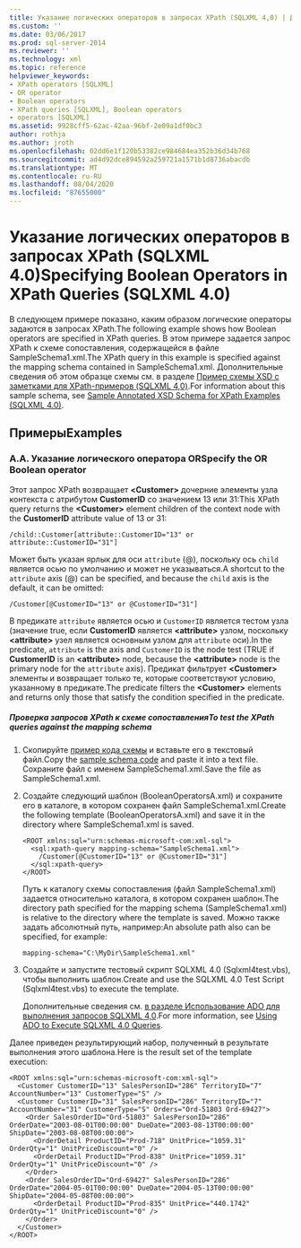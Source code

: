 ```yaml
---
title: Указание логических операторов в запросах XPath (SQLXML 4,0) | Документация Майкрософт
ms.custom: ''
ms.date: 03/06/2017
ms.prod: sql-server-2014
ms.reviewer: ''
ms.technology: xml
ms.topic: reference
helpviewer_keywords:
- XPath operators [SQLXML]
- OR operator
- Boolean operators
- XPath queries [SQLXML], Boolean operators
- operators [SQLXML]
ms.assetid: 9928cff5-62ac-42aa-96bf-2e09a1df0bc3
author: rothja
ms.author: jroth
ms.openlocfilehash: 02dd6e1f120b53382ce984684ea352b36d34b768
ms.sourcegitcommit: ad4d92dce894592a259721a1571b1d8736abacdb
ms.translationtype: MT
ms.contentlocale: ru-RU
ms.lasthandoff: 08/04/2020
ms.locfileid: "87655000"
---
```

# <a name="specifying-boolean-operators-in-xpath-queries-sqlxml-40"></a><span data-ttu-id="bca16-102">Указание логических операторов в запросах XPath (SQLXML 4.0)</span><span class="sxs-lookup"><span data-stu-id="bca16-102">Specifying Boolean Operators in XPath Queries (SQLXML 4.0)</span></span>
  <span data-ttu-id="bca16-103">В следующем примере показано, каким образом логические операторы задаются в запросах XPath.</span><span class="sxs-lookup"><span data-stu-id="bca16-103">The following example shows how Boolean operators are specified in XPath queries.</span></span> <span data-ttu-id="bca16-104">В этом примере задается запрос XPath к схеме сопоставления, содержащейся в файле SampleSchema1.xml.</span><span class="sxs-lookup"><span data-stu-id="bca16-104">The XPath query in this example is specified against the mapping schema contained in SampleSchema1.xml.</span></span> <span data-ttu-id="bca16-105">Дополнительные сведения об этом образце схемы см. в разделе [Пример схемы XSD с заметками для XPath-примеров &#40;SQLXML 4,0&#41;](sample-annotated-xsd-schema-for-xpath-examples-sqlxml-4-0.md).</span><span class="sxs-lookup"><span data-stu-id="bca16-105">For information about this sample schema, see [Sample Annotated XSD Schema for XPath Examples &#40;SQLXML 4.0&#41;](sample-annotated-xsd-schema-for-xpath-examples-sqlxml-4-0.md).</span></span>  
  
## <a name="examples"></a><span data-ttu-id="bca16-106">Примеры</span><span class="sxs-lookup"><span data-stu-id="bca16-106">Examples</span></span>  
  
### <a name="a-specify-the-or-boolean-operator"></a><span data-ttu-id="bca16-107">A.</span><span class="sxs-lookup"><span data-stu-id="bca16-107">A.</span></span> <span data-ttu-id="bca16-108">Указание логического оператора OR</span><span class="sxs-lookup"><span data-stu-id="bca16-108">Specify the OR Boolean operator</span></span>  
 <span data-ttu-id="bca16-109">Этот запрос XPath возвращает **\<Customer>** дочерние элементы узла контекста с атрибутом **CustomerID** со значением 13 или 31:</span><span class="sxs-lookup"><span data-stu-id="bca16-109">This XPath query returns the **\<Customer>** element children of the context node with the **CustomerID** attribute value of 13 or 31:</span></span>  
  
```  
/child::Customer[attribute::CustomerID="13" or attribute::CustomerID="31"]  
```  
  
 <span data-ttu-id="bca16-110">Может быть указан ярлык для оси `attribute` (@), поскольку ось `child` является осью по умолчанию и может не указываться.</span><span class="sxs-lookup"><span data-stu-id="bca16-110">A shortcut to the `attribute` axis (@) can be specified, and because the `child` axis is the default, it can be omitted:</span></span>  
  
```  
/Customer[@CustomerID="13" or @CustomerID="31"]  
```  
  
 <span data-ttu-id="bca16-111">В предикате `attribute` является осью и `CustomerID` является тестом узла (значение true, если **CustomerID** является **\<attribute>** узлом, поскольку **\<attribute>** узел является основным узлом для `attribute` оси).</span><span class="sxs-lookup"><span data-stu-id="bca16-111">In the predicate, `attribute` is the axis and `CustomerID` is the node test (TRUE if **CustomerID** is an **\<attribute>** node, because the **\<attribute>** node is the primary node for the `attribute` axis).</span></span> <span data-ttu-id="bca16-112">Предикат фильтрует **\<Customer>** элементы и возвращает только те, которые соответствуют условию, указанному в предикате.</span><span class="sxs-lookup"><span data-stu-id="bca16-112">The predicate filters the **\<Customer>** elements and returns only those that satisfy the condition specified in the predicate.</span></span>  
  
##### <a name="to-test-the-xpath-queries-against-the-mapping-schema"></a><span data-ttu-id="bca16-113">Проверка запросов XPath к схеме сопоставления</span><span class="sxs-lookup"><span data-stu-id="bca16-113">To test the XPath queries against the mapping schema</span></span>  
  
1.  <span data-ttu-id="bca16-114">Скопируйте [пример кода схемы](sample-annotated-xsd-schema-for-xpath-examples-sqlxml-4-0.md) и вставьте его в текстовый файл.</span><span class="sxs-lookup"><span data-stu-id="bca16-114">Copy the [sample schema code](sample-annotated-xsd-schema-for-xpath-examples-sqlxml-4-0.md) and paste it into a text file.</span></span> <span data-ttu-id="bca16-115">Сохраните файл с именем SampleSchema1.xml.</span><span class="sxs-lookup"><span data-stu-id="bca16-115">Save the file as SampleSchema1.xml.</span></span>  
  
2.  <span data-ttu-id="bca16-116">Создайте следующий шаблон (BooleanOperatorsA.xml) и сохраните его в каталоге, в котором сохранен файл SampleSchema1.xml.</span><span class="sxs-lookup"><span data-stu-id="bca16-116">Create the following template (BooleanOperatorsA.xml) and save it in the directory where SampleSchema1.xml is saved.</span></span>  
  
    ```  
    <ROOT xmlns:sql="urn:schemas-microsoft-com:xml-sql">  
      <sql:xpath-query mapping-schema="SampleSchema1.xml">  
        /Customer[@CustomerID="13" or @CustomerID="31"]  
      </sql:xpath-query>  
    </ROOT>  
    ```  
  
     <span data-ttu-id="bca16-117">Путь к каталогу схемы сопоставления (файл SampleSchema1.xml) задается относительно каталога, в котором сохранен шаблон.</span><span class="sxs-lookup"><span data-stu-id="bca16-117">The directory path specified for the mapping schema (SampleSchema1.xml) is relative to the directory where the template is saved.</span></span> <span data-ttu-id="bca16-118">Можно также задать абсолютный путь, например:</span><span class="sxs-lookup"><span data-stu-id="bca16-118">An absolute path also can be specified, for example:</span></span>  
  
    ```  
    mapping-schema="C:\MyDir\SampleSchema1.xml"  
    ```  
  
3.  <span data-ttu-id="bca16-119">Создайте и запустите тестовый скрипт SQLXML 4.0 (Sqlxml4test.vbs), чтобы выполнить шаблон.</span><span class="sxs-lookup"><span data-stu-id="bca16-119">Create and use the SQLXML 4.0 Test Script (Sqlxml4test.vbs) to execute the template.</span></span>  
  
     <span data-ttu-id="bca16-120">Дополнительные сведения см. [в разделе Использование ADO для выполнения запросов SQLXML 4,0](../../sqlxml/using-ado-to-execute-sqlxml-4-0-queries.md).</span><span class="sxs-lookup"><span data-stu-id="bca16-120">For more information, see [Using ADO to Execute SQLXML 4.0 Queries](../../sqlxml/using-ado-to-execute-sqlxml-4-0-queries.md).</span></span>  
  
 <span data-ttu-id="bca16-121">Далее приведен результирующий набор, полученный в результате выполнения этого шаблона.</span><span class="sxs-lookup"><span data-stu-id="bca16-121">Here is the result set of the template execution:</span></span>  
  
```  
<ROOT xmlns:sql="urn:schemas-microsoft-com:xml-sql">  
  <Customer CustomerID="13" SalesPersonID="286" TerritoryID="7" AccountNumber="13" CustomerType="S" />   
  <Customer CustomerID="31" SalesPersonID="286" TerritoryID="7" AccountNumber="31" CustomerType="S" Orders="Ord-51803 Ord-69427">  
    <Order SalesOrderID="Ord-51803" SalesPersonID="286" OrderDate="2003-08-01T00:00:00" DueDate="2003-08-13T00:00:00" ShipDate="2003-08-08T00:00:00">  
      <OrderDetail ProductID="Prod-718" UnitPrice="1059.31" OrderQty="1" UnitPriceDiscount="0" />   
      <OrderDetail ProductID="Prod-838" UnitPrice="1059.31" OrderQty="1" UnitPriceDiscount="0" />   
    </Order>  
    <Order SalesOrderID="Ord-69427" SalesPersonID="286" OrderDate="2004-05-01T00:00:00" DueDate="2004-05-13T00:00:00" ShipDate="2004-05-08T00:00:00">  
      <OrderDetail ProductID="Prod-835" UnitPrice="440.1742" OrderQty="1" UnitPriceDiscount="0" />   
    </Order>  
  </Customer>  
</ROOT>  
```  
  
  
